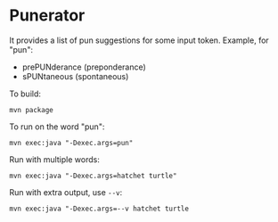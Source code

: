 # Punerator

It provides a list of pun suggestions for some input token. Example, for "pun": 

* prePUNderance (preponderance) 
* sPUNtaneous (spontaneous)

To build: 

    mvn package

To run on the word "pun": 

    mvn exec:java "-Dexec.args=pun"

Run with multiple words: 

    mvn exec:java "-Dexec.args=hatchet turtle"

Run with extra output, use ````--v````:
 
    mvn exec:java "-Dexec.args=--v hatchet turtle
